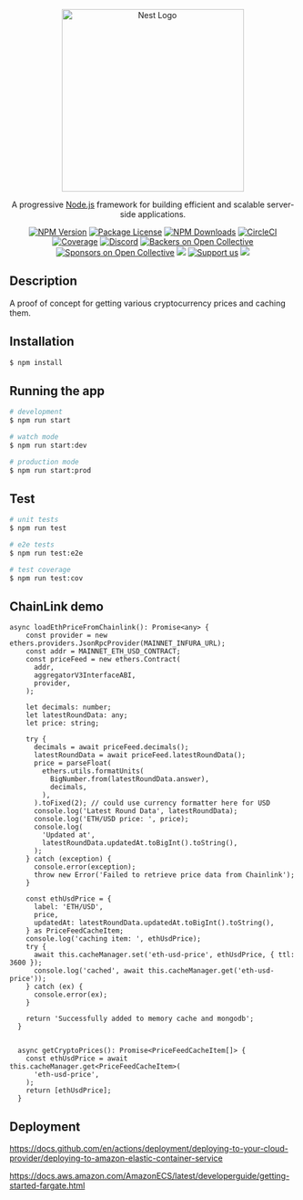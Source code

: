 <p align="center">
  <a href="http://nestjs.com/" target="blank"><img src="https://nestjs.com/img/logo_text.svg" width="320" alt="Nest Logo" /></a>
</p>

[circleci-image]: https://img.shields.io/circleci/build/github/nestjs/nest/master?token=abc123def456
[circleci-url]: https://circleci.com/gh/nestjs/nest

  <p align="center">A progressive <a href="http://nodejs.org" target="_blank">Node.js</a> framework for building efficient and scalable server-side applications.</p>
    <p align="center">
<a href="https://www.npmjs.com/~nestjscore" target="_blank"><img src="https://img.shields.io/npm/v/@nestjs/core.svg" alt="NPM Version" /></a>
<a href="https://www.npmjs.com/~nestjscore" target="_blank"><img src="https://img.shields.io/npm/l/@nestjs/core.svg" alt="Package License" /></a>
<a href="https://www.npmjs.com/~nestjscore" target="_blank"><img src="https://img.shields.io/npm/dm/@nestjs/common.svg" alt="NPM Downloads" /></a>
<a href="https://circleci.com/gh/nestjs/nest" target="_blank"><img src="https://img.shields.io/circleci/build/github/nestjs/nest/master" alt="CircleCI" /></a>
<a href="https://coveralls.io/github/nestjs/nest?branch=master" target="_blank"><img src="https://coveralls.io/repos/github/nestjs/nest/badge.svg?branch=master#9" alt="Coverage" /></a>
<a href="https://discord.gg/G7Qnnhy" target="_blank"><img src="https://img.shields.io/badge/discord-online-brightgreen.svg" alt="Discord"/></a>
<a href="https://opencollective.com/nest#backer" target="_blank"><img src="https://opencollective.com/nest/backers/badge.svg" alt="Backers on Open Collective" /></a>
<a href="https://opencollective.com/nest#sponsor" target="_blank"><img src="https://opencollective.com/nest/sponsors/badge.svg" alt="Sponsors on Open Collective" /></a>
  <a href="https://paypal.me/kamilmysliwiec" target="_blank"><img src="https://img.shields.io/badge/Donate-PayPal-ff3f59.svg"/></a>
    <a href="https://opencollective.com/nest#sponsor"  target="_blank"><img src="https://img.shields.io/badge/Support%20us-Open%20Collective-41B883.svg" alt="Support us"></a>
  <a href="https://twitter.com/nestframework" target="_blank"><img src="https://img.shields.io/twitter/follow/nestframework.svg?style=social&label=Follow"></a>
</p>
  <!--[![Backers on Open Collective](https://opencollective.com/nest/backers/badge.svg)](https://opencollective.com/nest#backer)
  [![Sponsors on Open Collective](https://opencollective.com/nest/sponsors/badge.svg)](https://opencollective.com/nest#sponsor)-->

## Description

A proof of concept for getting various cryptocurrency prices and caching them.

## Installation

```bash
$ npm install
```

## Running the app

```bash
# development
$ npm run start

# watch mode
$ npm run start:dev

# production mode
$ npm run start:prod
```

## Test

```bash
# unit tests
$ npm run test

# e2e tests
$ npm run test:e2e

# test coverage
$ npm run test:cov
```

## ChainLink demo

```
async loadEthPriceFromChainlink(): Promise<any> {
    const provider = new ethers.providers.JsonRpcProvider(MAINNET_INFURA_URL);
    const addr = MAINNET_ETH_USD_CONTRACT;
    const priceFeed = new ethers.Contract(
      addr,
      aggregatorV3InterfaceABI,
      provider,
    );

    let decimals: number;
    let latestRoundData: any;
    let price: string;

    try {
      decimals = await priceFeed.decimals();
      latestRoundData = await priceFeed.latestRoundData();
      price = parseFloat(
        ethers.utils.formatUnits(
          BigNumber.from(latestRoundData.answer),
          decimals,
        ),
      ).toFixed(2); // could use currency formatter here for USD
      console.log('Latest Round Data', latestRoundData);
      console.log('ETH/USD price: ', price);
      console.log(
        'Updated at',
        latestRoundData.updatedAt.toBigInt().toString(),
      );
    } catch (exception) {
      console.error(exception);
      throw new Error('Failed to retrieve price data from Chainlink');
    }

    const ethUsdPrice = {
      label: 'ETH/USD',
      price,
      updatedAt: latestRoundData.updatedAt.toBigInt().toString(),
    } as PriceFeedCacheItem;
    console.log('caching item: ', ethUsdPrice);
    try {
      await this.cacheManager.set('eth-usd-price', ethUsdPrice, { ttl: 3600 });
      console.log('cached', await this.cacheManager.get('eth-usd-price'));
    } catch (ex) {
      console.error(ex);
    }

    return 'Successfully added to memory cache and mongodb';
  }


  async getCryptoPrices(): Promise<PriceFeedCacheItem[]> {
    const ethUsdPrice = await this.cacheManager.get<PriceFeedCacheItem>(
      'eth-usd-price',
    );
    return [ethUsdPrice];
  }
  ```

  ## Deployment
  https://docs.github.com/en/actions/deployment/deploying-to-your-cloud-provider/deploying-to-amazon-elastic-container-service
  
  https://docs.aws.amazon.com/AmazonECS/latest/developerguide/getting-started-fargate.html
